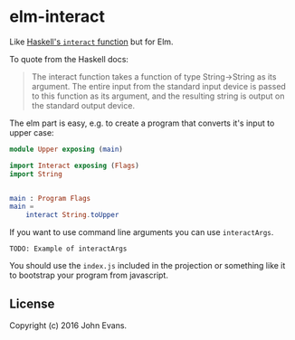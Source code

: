 # elm-interact

Like [Haskell's `interact` function](https://hackage.haskell.org/package/base-4.9.0.0/docs/Prelude.html#v:interact) but for Elm.

To quote from the Haskell docs:

> The interact function takes a function of type String->String as its
> argument. The entire input from the standard input device is passed to this
> function as its argument, and the resulting string is output on the standard
> output device.

The elm part is easy, e.g. to create a program that converts it's input to upper case:

```elm
module Upper exposing (main)

import Interact exposing (Flags)
import String


main : Program Flags
main =
    interact String.toUpper
```

If you want to use command line arguments you can use `interactArgs`.

    TODO: Example of interactArgs

You should use the `index.js` included in the projection or something like it
to bootstrap your program from javascript.

## License

Copyright (c) 2016 John Evans.
